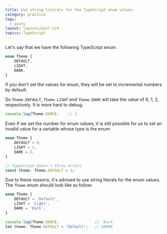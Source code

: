 ```yaml
---
title: Use string literals for the TypeScript enum values
category: practice
tags:
  - posts
layout: layouts/post.njk
topics: TypeScript
---
```


Let's say that we have the following TypeScript enum:

```js
enum Theme {
    DEFAULT,
    LIGHT,
    DARK,
}
```

If you don't set the values for enum, they will be set to incremental numbers by default.

So `Theme.DEFAULT`, `Theme.LIGHT` and `Theme.DARK` will take the value of 0, 1, 2, respectively. It is more hard to debug:

```js
console.log(Theme.DARK);    // 2
```

Even if we set the number for enum values, it is still possible for us to set an invalid value for a variable whose type is the enum:

```js
enum Theme {
    DEFAULT = 0,
    LIGHT = 1,
    DARK = 2,
}

// TypeScript doesn't throw errors
const theme: Theme.DEFAULT = 3;
```

Due to these reasons, it's advised to use string literals for the enum values. The `Theme` enum should look like as follow:

```js
enum Theme {
    DEFAULT = 'Default',
    LIGHT = 'Light',
    DARK = 'Dark',
}

console.log(Theme.DARK);                // 'Dark'
let theme: Theme.DEFAULT = 'Default';   // ERROR
```